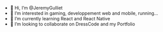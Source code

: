 - 👋 Hi, I’m @JeremyGulliet
- 👀 I’m interested in gaming, developpement web and mobile, running...
- 🌱 I’m currently learning React and React Native
- 💞️ I’m looking to collaborate on DressCode and my Portfolio


<!---
JeremyGulliet/JeremyGulliet is a ✨ special ✨ repository because its `README.md` (this file) appears on your GitHub profile.
You can click the Preview link to take a look at your changes.
--->
